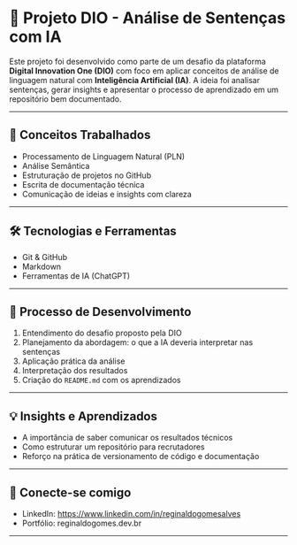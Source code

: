 # 🚀 Projeto DIO - Análise de Sentenças com IA

Este projeto foi desenvolvido como parte de um desafio da plataforma **Digital Innovation One (DIO)** com foco em aplicar conceitos de análise de linguagem natural com **Inteligência Artificial (IA)**. A ideia foi analisar sentenças, gerar insights e apresentar o processo de aprendizado em um repositório bem documentado.

---

## 🧠 Conceitos Trabalhados

- Processamento de Linguagem Natural (PLN)
- Análise Semântica
- Estruturação de projetos no GitHub
- Escrita de documentação técnica
- Comunicação de ideias e insights com clareza

---

## 🛠 Tecnologias e Ferramentas

- Git & GitHub
- Markdown
- Ferramentas de IA (ChatGPT)

---

## 📝 Processo de Desenvolvimento

1. Entendimento do desafio proposto pela DIO
2. Planejamento da abordagem: o que a IA deveria interpretar nas sentenças
3. Aplicação prática da análise
4. Interpretação dos resultados
5. Criação do `README.md` com os aprendizados

---

## 💡 Insights e Aprendizados

- A importância de saber comunicar os resultados técnicos
- Como estruturar um repositório para recrutadores
- Reforço na prática de versionamento de código e documentação

---

## 🤝 Conecte-se comigo

- LinkedIn: https://www.linkedin.com/in/reginaldogomesalves
- Portfólio: reginaldogomes.dev.br

---

